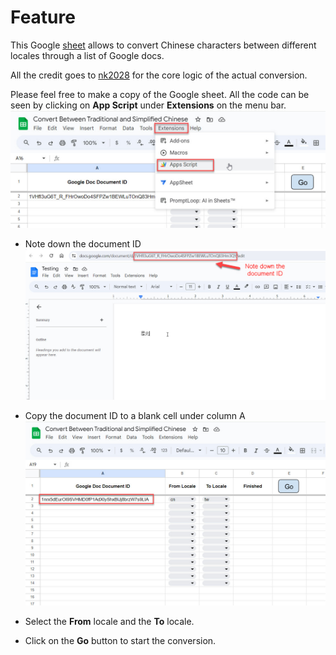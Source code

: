 # Feature

This Google [sheet](https://docs.google.com/spreadsheets/d/168JmVtxCAUMVs08IECgaavKVfPyxLe3oNiQqVrenrZU/edit#gid=0) allows to convert Chinese characters between different locales through a list of Google docs.

All the credit goes to [nk2028](https://github.com/nk2028/opencc-js "nk2028") for the core logic of the actual conversion.

Please feel free to make a copy of the Google sheet. All the code can be seen by clicking on **App Script** under **Extensions** on the menu bar.
![](https://github.com/nungbin/Convert-Chinese-Characters-Between-Different-Locales/blob/main/0.1.jpg)




-  Note down the document ID
![](https://github.com/nungbin/Convert-Chinese-Characters-Between-Different-Locales/blob/main/1.jpg)

-  Copy the document ID to a blank cell under column A
![](https://github.com/nungbin/Convert-Chinese-Characters-Between-Different-Locales/blob/main/2.jpg)

- Select the **From** locale and the **To** locale.

- Click on the **Go** button to start the conversion.
